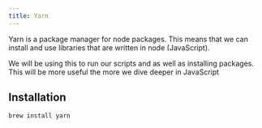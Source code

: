 ```yaml
---
title: Yarn
---
```


Yarn is a package manager for node packages. This means that we can install and
use libraries that are written in node (JavaScript).

We will be using this to run our scripts and as well as installing packages.
This will be more useful the more we dive deeper in JavaScript

## Installation

```shell
brew install yarn
```
